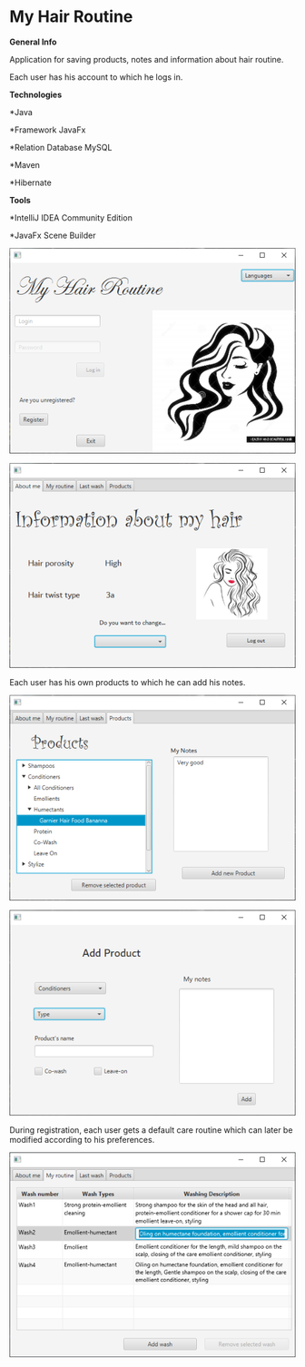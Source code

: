 My Hair Routine
===============


**General Info**

Application for saving products, notes and information about hair routine.

Each user has his account to which he logs in.

**Technologies**

*Java 

*Framework JavaFx 

*Relation Database MySQL

*Maven

*Hibernate


**Tools**

*IntelliJ IDEA Community Edition

*JavaFx Scene Builder


![](src/main/resources/ApplicationImages/LoginWindow.PNG)

![](src/main/resources/ApplicationImages/MainApplication.PNG)

Each user has his own products to which he can add his notes.

![](src/main/resources/ApplicationImages/ProductsWindow.PNG)

![](src/main/resources/ApplicationImages/AddProductsWindow.PNG)

During registration, each user gets a default care routine which can later be modified according to his preferences.

![](src/main/resources/ApplicationImages/WashRoutineTable.PNG)

